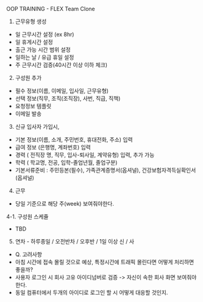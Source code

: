 OOP TRAINING - FLEX Team Clone

1. 근무유형 생성 
- 일 근무시간 설정 (ex 8hr)
- 일 휴게시간 설정
- 출근 가능 시간 범위 설정
- 일하는 날 / 유급 휴일 설정
- 주 근무시간 검증(40시간 이상 이하 체크)

2. 구성원 추가
- 필수 정보(이름, 이메일, 입사일, 근무유형)
- 선택 정보(직무, 조직(조직장), 사번, 직급, 직책)
- 요청정보 템플릿
- 이메일 발송

3. 신규 입사자 가입시,
- 기본 정보(이름, 소개, 주민번호, 휴대전화, 주소) 입력
- 급여 정보 (은행명, 계좌번호) 입력
- 경력 ( 전직장 명, 직무, 입사-퇴사일, 계약유형) 입력, 추가 가능
- 학력 ( 학교명, 전공, 입학-졸업년월, 졸업구분)
- 기본서류준비 : 주민등본(필수), 가족관계증명서(옵셔널), 건강보험자격득실확인서(옵셔널)

4. 근무 
- 당일 기준으로 해당 주(week) 보여줘야한다.

4-1. 구성원 스케쥴
- TBD

5. 연차 - 하루종일 / 오전반차 / 오후반 / 1일 이상 신 / 사
- Q. 고려사항
- 아침 시간에 접속 몰릴 것으로 예상, 특정시간에 트래픽 몰린다면 어떻게 처리하면 좋을까?
- 사용자 로그인 시 회사 고유 아이디넘버로 검증 -> 자신이 속한 회사 화면 보여줘야한다. 
- 동일 컴퓨터에서 두개의 아이디로 로그인 할 시 어떻게 대응할 것인지. 